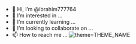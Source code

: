 - 👋 Hi, I’m @ibrahim777764
- 👀 I’m interested in ...
- 🌱 I’m currently learning ...
- 💞️ I’m looking to collaborate on ...
- 📫 How to reach me ...
![theme=THEME_NAME](https://github-readme-stats.vercel.app/api?username=anuraghazra&theme=dark&show_icons=true)
<!---
ibrahim777764/ibrahim777764 is a ✨ special ✨ repository because its `README.md` (this file) appears on your GitHub profile.
You can click the Preview link to take a look at your changes.
--->
